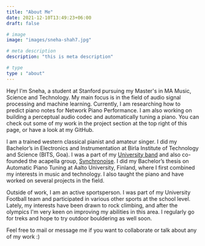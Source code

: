 ```yaml
---
title: "About Me"
date: 2021-12-10T13:49:23+06:00
draft: false

# image
image: "images/sneha-shah7.jpg"

# meta description
description: "this is meta description"

# type
type : "about"
---
```


Hey! I'm Sneha, a student at Stanford pursuing my Master's in MA Music, Science and Technology. My main focus is in the field of audio signal processing and machine learning. Currently, I am researching how to predict piano notes for Network Piano Performance. I am also working on building a perceptual audio codec and automatically tuning a piano. You can check out some of my work in the project section at the top right of this page, or have a look at my GitHub. 


I am a trained western classical pianist and amateur singer. I did my Bachelor’s in Electronics and Instrumentation at Birla Institute of Technology and Science (BITS, Goa). I was a part of my [University band](https://youtu.be/9fcPc-Uc2k4) and also co-founded the acapella group, [Synchronoise](https://www.youtube.com/watch?v=lXnmOIKVCyc). I did my Bachelor’s thesis on Automatic Piano Tuning at Aalto University, Finland, where I first combined my interests in music and technology. I also taught the piano and have worked on several projects in the field. 


Outside of work, I am an active sportsperson. I was part of my University Football team and participated in various other sports at the school level. Lately, my interests have been drawn to rock climbing, and after the olympics I'm very keen on improving my abilities in this area. I regularly go for treks and hope to try outdoor bouldering as well soon.


Feel free to mail or message me if you want to collaborate or talk about any of my work :)
